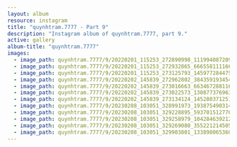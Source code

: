 ```yaml
---
layout: album
resource: instagram
title: "quynhtram.7777 - Part 9"
description: "Instagram album of quynhtram.7777, part 9."
active: gallery
album-title: "quynhtram.7777"
images:
  - image_path: quynhtram.7777/9/20220201_115253_272890998_1119940872091077_3338699155699410605_n.jpg
  - image_path: quynhtram.7777/9/20220201_115253_272932865_666558111166254_4188497696128624827_n.jpg
  - image_path: quynhtram.7777/9/20220201_115253_273125793_145977284475562_4523718961331223448_n.jpg
  - image_path: quynhtram.7777/9/20220202_145839_272962802_384359193454482_4582703481105340820_n.jpg
  - image_path: quynhtram.7777/9/20220202_145839_273016663_663467288116883_4217186152300314809_n.jpg
  - image_path: quynhtram.7777/9/20220202_145839_273022573_1308773769630685_1807282946800795514_n.jpg
  - image_path: quynhtram.7777/9/20220202_145839_273134124_145280371251386_6760209927518605497_n.jpg
  - image_path: quynhtram.7777/9/20230208_103051_328991973_1938754903140889_1638979020206482867_n.jpg
  - image_path: quynhtram.7777/9/20230208_103051_329228895_593701512770095_1157138606403834915_n.jpg
  - image_path: quynhtram.7777/9/20230208_103051_329258979_104284639212706_5112397705230281568_n.jpg
  - image_path: quynhtram.7777/9/20230208_103051_329269080_3552212145054550_6695134030583102455_n.jpg
  - image_path: quynhtram.7777/9/20230208_103051_329903801_1338980653606049_3302421035359444088_n.jpg
---
```

